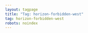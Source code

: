 ```yaml
---
layout: tagpage
title: "Tag: horizon-forbidden-west"
tag: horizon-forbidden-west
robots: noindex
---
```

